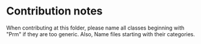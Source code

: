 Contribution notes
===
When contributing at this folder, please name all classes beginning with "Prm" if they are too generic. Also, Name files starting with their categories.
